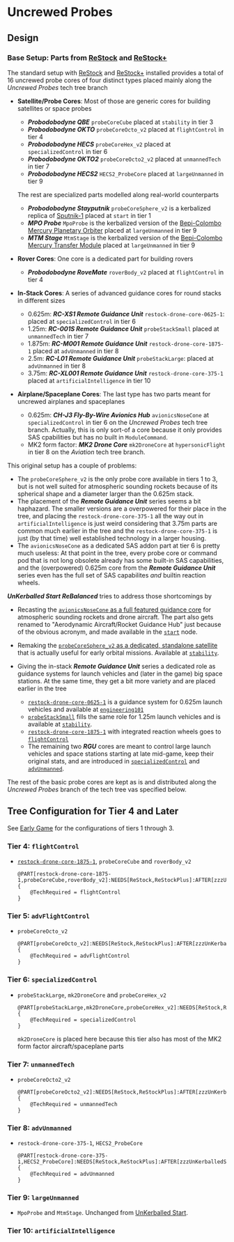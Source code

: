 # Uncrewed Probes

## Design
### Base Setup: Parts from [ReStock] and [ReStock+]

The standard setup with [ReStock] and [ReStock+] installed provides a total of 16 uncrewed probe cores of four distinct types placed mainly along the _Uncrewed Probes_ tech tree branch

* **Satellite/Probe Cores**: Most of those are generic cores for building satellites or space probes

  * _**Probodobodyne QBE**_ `probeCoreCube` placed at `stability` in tier 3
  * _**Probodobodyne OKTO**_ `probeCoreOcto_v2` placed at `flightControl` in tier 4
  * _**Probodobodyne HECS**_ `probeCoreHex_v2` placed at `specializedControl` in tier 6
  * _**Probodobodyne OKTO2**_ `probeCoreOcto2_v2` placed at `unmannedTech` in tier 7
  * _**Probodobodyne HECS2**_ `HECS2_ProbeCore` placed at `largeUnmanned` in tier 9

  The rest are specialized parts modelled along real-world counterparts
  * _**Probodobodyne Stayputnik**_ `probeCoreSphere_v2` is a kerbalized replica of [Sputnik-1] placed at `start` in tier 1
  * _**MPO Probe**_ `MpoProbe` is the kerbalized version of the [Bepi-Colombo Mercury Planetary Orbiter] placed at `largeUnmanned` in tier 9
  * _**MTM Stage**_ `MtmStage` is the kerbalized version of the [Bepi-Colombo Mercury Transfer Module] placed at `largeUnmanned` in tier 9 

* **Rover Cores**: One core is a dedicated part for building rovers
  * _**Probodobodyne RoveMate**_ `roverBody_v2` placed at `flightControl` in tier 4

* **In-Stack Cores**: A series of advanced guidance cores for round stacks in different sizes
  * 0.625m: _**RC-XS1 Remote Guidance Unit**_ `restock-drone-core-0625-1`: placed at `specializedControl` in tier 6
  * 1.25m: _**RC-001S Remote Guidance Unit**_ `probeStackSmall` placed at `unmannedTech` in tier 7
  * 1.875m: _**RC-M001 Remote Guidance Unit**_ `restock-drone-core-1875-1` placed at `advUnmanned` in tier 8
  * 2.5m: _**RC-L01 Remote Guidance Unit**_ `probeStackLarge`: placed at `advUnmanned` in tier 8
  * 3.75m: _**RC-XL001 Remote Guidance Unit**_ `restock-drone-core-375-1` placed at `artificialIntelligence` in tier 10
* **Airplane/Spaceplane Cores**: The last type has two parts meant for uncrewed airplanes and spaceplanes 
  * 0.625m: _**CH-J3 Fly-By-Wire Avionics Hub**_ `avionicsNoseCone` at `specializedControl` in tier 6 on the _Uncrewed Probes_ tech tree branch.  Actually, this is only sort-of a core because it only provides SAS cpabilities but has no built in `ModuleCommand`.
  * MK2 form factor:  _**MK2 Drone Core**_ `mk2DroneCore` at `hypersonicFlight` in tier 8 on the _Aviation_ tech tree branch.

This original setup has a couple of problems:
* The `probeCoreSphere_v2` is the only probe core available in tiers 1 to 3, but is not well suited for atmospheric sounding rockets because of its spherical shape and a diameter larger than the 0.625m stack.
* The placement of the _**Remote Guidance Unit**_ series seems a bit haphazard. The smaller versions are a overpowered for their place in the tree, and placing the `restock-drone-core-375-1` all the way out in `artificialIntelligence` is just weird considering that 3.75m parts are common much earlier in the tree and the `restock-drone-core-375-1` is just (by that time) well established technology in a larger housing.
* The `avionicsNoseCone` as a dedicated SAS addon part at tier 6 is pretty much useless: At that point in the tree, every probe core or command pod that is not long obsolete already has some built-in SAS capabilities, and the (overpowered) 0.625m core from the _**Remote Guidance Unit**_ series even has the full set of SAS capabilites _and_ builtin reaction wheels.

**_UnKerballed Start ReBalanced_** tries to address those shortcomings by

* Recasting the [`avionicsNoseCone` as a full featured guidance core](../Parts/avionicsNoseCone) for atmospheric sounding rockets and drone aircraft. The part also gets renamed to "Aerodynamic Aircraft/Rocket Guidance Hub" just because of the obvious acronym, and made available in the [`start`] node.
* Remaking the [`probeCoreSphere_v2` as a dedicated, standalone satellite](../Parts/probeCoreSphere_v2.md) that is actually useful for early orbital missions. Available at [`stability`].
* Giving the in-stack _**Remote Guidance Unit**_ series a dedicated role as guidance systems for launch vehicles and (later in the game) big space stations. At the same time, they get a bit more variety and are placed earlier in the tree
  
  * [`restock-drone-core-0625-1`] is a guidance system for 0.625m launch vehicles and available at [`engineering101`] 
  * [`probeStackSmall`] fills the same role for 1.25m launch vehicles and is available at [`stability`].  
  * [`restock-drone-core-1875-1`] with integrated reaction wheels goes to [`flightControl`]  
  * The remaining two _**RGU**_ cores are meant to control large launch vehicles and space stations starting at late mid-game, keep their original stats, and are introduced in [`specializedControl`] and [`advUnmanned`].

  [`restock-drone-core-0625-1`]: ../Parts/restock-drone-core-0625-1.md
  [`probeStackSmall`]: ../Parts/probeStackSmall.md
  [`restock-drone-core-1875-1`]: ../Parts/restock-drone-core-1875-1.md
 
The rest of the basic probe cores are kept as is and distributed along the _Uncrewed Probes_ branch of the tech tree vas specified below.

## Tree Configuration for Tier 4 and Later

See [Early Game](./EarlyGame.cfg) for the configurations of tiers 1 through 3.

[`start`]: ./EarlyGame.md#start
[`engineering101`]: ./EarlyGame.md#engineering101
[`stability`]: ./EarlyGame.md#stability


### <a name="flightControl"></a> Tier 4: `flightControl`
[`flightControl`]: #flightControl
* [`restock-drone-core-1875-1`], `probeCoreCube` and `roverBody_v2`
  ``` { .cfg #UncrewedProbes file=./Tree/UncrewedProbes.cfg }
  @PART[restock-drone-core-1875-1,probeCoreCube,roverBody_v2]:NEEDS[ReStock,ReStockPlus]:AFTER[zzzUnKerballedStart] {
      @TechRequired = flightControl
  }
  ```

### <a name="advFlightControl"></a> Tier 5: `advFlightControl`
[`advFlightControl`]: #advFlightControl
* `probeCoreOcto_v2`
  ``` { .cfg #UncrewedProbes file=./Tree/UncrewedProbes.cfg }
  @PART[probeCoreOcto_v2]:NEEDS[ReStock,ReStockPlus]:AFTER[zzzUnKerballedStart] {
      @TechRequired = advFlightControl
  }
  ```

### <a name="specializedControl"></a> Tier 6: `specializedControl`
[`specializedControl`]: #specializedControl
* `probeStackLarge`, `mk2DroneCore` and `probeCoreHex_v2`
  ``` { .cfg #UncrewedProbes file=./Tree/UncrewedProbes.cfg }
  @PART[probeStackLarge,mk2DroneCore,probeCoreHex_v2]:NEEDS[ReStock,ReStockPlus]:AFTER[zzzUnKerballedStart] {
      @TechRequired = specializedControl
  }
  ```
  `mk2DroneCore` is placed here because this tier also has most of the MK2 form factor aircraft/spaceplane parts

### <a name="unmannedTech"></a> Tier 7: `unmannedTech`
[`unmannedTech`]: #unmannedTech
* `probeCoreOcto2_v2`
  ``` { .cfg #UncrewedProbes file=./Tree/UncrewedProbes.cfg }
  @PART[probeCoreOcto2_v2]:NEEDS[ReStock,ReStockPlus]:AFTER[zzzUnKerballedStart] {
      @TechRequired = unmannedTech
  }
  ```

### <a name="advUnmanned"></a> Tier 8: `advUnmanned`
[`advUnmanned`]: #advUnmanned
* `restock-drone-core-375-1`, `HECS2_ProbeCore`
  ``` { .cfg #UncrewedProbes file=./Tree/UncrewedProbes.cfg }
  @PART[restock-drone-core-375-1,HECS2_ProbeCore]:NEEDS[ReStock,ReStockPlus]:AFTER[zzzUnKerballedStart] {
      @TechRequired = advUnmanned
  }
  ```

### <a name="largeUnmanned"></a> Tier 9: `largeUnmanned`
[`largeUnmanned`]: #largeUnmanned
* `MpoProbe` and `MtmStage`. Unchanged from [UnKerballed Start].

### <a name="artificialIntelligence"></a> Tier 10: `artificialIntelligence`
[`artificialIntelligence`]: #artificialIntelligence

[Sputnik-1]: https://en.wikipedia.org/wiki/Sputnik_1
[Bepi-Colombo Mercury Planetary Orbiter]: https://en.wikipedia.org/wiki/BepiColombo#Mercury_Planetary_Orbiter
[Bepi-Colombo Mercury Transfer Module]: https://en.wikipedia.org/wiki/BepiColombo#Mercury_Transfer_Module
[UnKerballed Start]: https://forum.kerbalspaceprogram.com/topic/196589-*
[ReStock]: https://forum.kerbalspaceprogram.com/topic/182679-*
[ReStock+]: https://forum.kerbalspaceprogram.com/topic/182679-*


